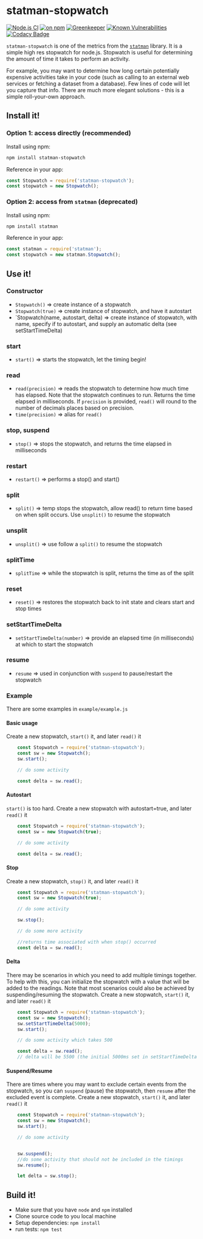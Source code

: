 # statman-stopwatch 

[![Node.js CI](https://github.com/jasonray/statman-stopwatch/actions/workflows/node.js.yml/badge.svg)](https://github.com/jasonray/statman-stopwatch/actions/workflows/node.js.yml) [![on npm](http://img.shields.io/npm/v/statman-stopwatch.svg?style=flat)](https://www.npmjs.org/package/statman-stopwatch) 
[![Greenkeeper](https://badges.greenkeeper.io/jasonray/statman-stopwatch.svg)](https://greenkeeper.io/) [![Known Vulnerabilities](https://snyk.io/test/github/jasonray/statman-stopwatch/badge.svg)](https://snyk.io/test/github/jasonray/statman-stopwatch) [![Codacy Badge](https://app.codacy.com/project/badge/Grade/1afa7995fa5c4f7ba94d06d2a8fb3086)](https://app.codacy.com/gh/jasonray/statman-stopwatch/dashboard?utm_source=gh&utm_medium=referral&utm_content=&utm_campaign=Badge_grade)

`statman-stopwatch` is one of the metrics from the [`statman`](https://github.com/jasonray/statman) library.  It is a simple high res stopwatch for node.js.  Stopwatch is useful for determining the amount of time it takes to perform an activity.

For example, you may want to determine how long certain potentially expensive activities take in your code (such as calling to an external web services or fetching a dataset from a database).  Few lines of code will let you capture that info.  There are much more elegant solutions - this is a simple roll-your-own approach.

## Install it!
### Option 1: access directly (recommended)
Install using npm:
``` bash
npm install statman-stopwatch
```

Reference in your app:
``` javascript
const Stopwatch = require('statman-stopwatch');
const stopwatch = new Stopwatch();
```

### Option 2: access from `statman` (deprecated)
Install using npm:
``` bash
npm install statman
```

Reference in your app:
``` javascript
const statman = require('statman');
const stopwatch = new statman.Stopwatch();
```

## Use it!
### Constructor
-   `Stopwatch()` => create instance of a stopwatch
-   `Stopwatch(true)` => create instance of stopwatch, and have it autostart
-   `Stopwatch(name, autostart, delta) => create instance of stopwatch, with name, specify if to autostart, and supply an automatic delta (see setStartTimeDelta)

### start
-   `start()` => starts the stopwatch, let the timing begin!

### read
-   `read(precision)` => reads the stopwatch to determine how much time has elapsed.  Note that the stopwatch continues to run.  Returns the time elapsed in milliseconds.  If `precision` is provided, `read()` will round to the number of decimals places based on precision.
-   `time(precision)` => alias for `read()`

### stop, suspend
-   `stop()` => stops the stopwatch, and returns the time elapsed in milliseconds

### restart
-   `restart()` => performs a stop() and start()

### split
-   `split()` => temp stops the stopwatch, allow read() to return time based on when split occurs.  Use `unsplit()` to resume the stopwatch

### unsplit
-   `unsplit()` => use follow a `split()` to resume the stopwatch

### splitTime
-   `splitTime` => while the stopwatch is split, returns the time as of the split

### reset
-   `reset()` => restores the stopwatch back to init state and clears start and stop times

### setStartTimeDelta
-   `setStartTimeDelta(number)` => provide an elapsed time (in milliseconds) at which to start the stopwatch

### resume
-   `resume` => used in conjunction with `suspend` to pause/restart the stopwatch

### Example

There are some examples in `example/example.js`

#### Basic usage
Create a new stopwatch, `start()` it, and later `read()` it
``` javascript
    const Stopwatch = require('statman-stopwatch');
    const sw = new Stopwatch();
    sw.start();

    // do some activity

    const delta = sw.read();
 ```

#### Autostart
`start()` is too hard.  Create a new stopwatch with autostart=true, and later `read()` it
``` javascript
    const Stopwatch = require('statman-stopwatch');
    const sw = new Stopwatch(true);

    // do some activity

    const delta = sw.read();
 ```

#### Stop
Create a new stopwatch, `stop()` it, and later `read()` it
``` javascript
    const Stopwatch = require('statman-stopwatch');
    const sw = new Stopwatch(true);

    // do some activity

    sw.stop();

    // do some more activity

    //returns time associated with when stop() occurred
    const delta = sw.read();
 ```

#### Delta
There may be scenarios in which you need to add multiple timings together.  To help with this, you can initialize the stopwatch with a value that will be added to the readings.
Note that most scenarios could also be achieved by suspending/resuming the stopwatch.
Create a new stopwatch, `start()` it, and later `read()` it
``` javascript
    const Stopwatch = require('statman-stopwatch');
    const sw = new Stopwatch();
    sw.setStartTimeDelta(5000);
    sw.start();

    // do some activity which takes 500

    const delta = sw.read();
    // delta will be 5500 (the initial 5000ms set in setStartTimeDelta plus the elapsed 500ms)
 ```

 #### Suspend/Resume
There are times where you may want to exclude certain events from the stopwatch, so you can `suspend` (pause) the stopwatch, then `resume` after the excluded event is complete.
Create a new stopwatch, `start()` it, and later `read()` it
``` javascript
    const Stopwatch = require('statman-stopwatch');
    const sw = new Stopwatch();
    sw.start();

    // do some activity


    sw.suspend();
    //do some activity that should not be included in the timings
    sw.resume();

    let delta = sw.stop();
 ```
 
## Build it!
-   Make sure that you have `node` and `npm` installed
-   Clone source code to you local machine
-   Setup dependencies: `npm install`
-   run tests: `npm test`
